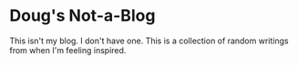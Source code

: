 # Doug's Not-a-Blog

This isn't my blog. I don't have one. This is a collection of random writings from when I'm feeling inspired.
